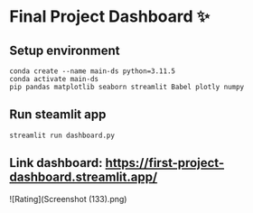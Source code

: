 # Final Project Dashboard ✨

## Setup environment
```
conda create --name main-ds python=3.11.5
conda activate main-ds
pip pandas matplotlib seaborn streamlit Babel plotly numpy
```

## Run steamlit app
```
streamlit run dashboard.py
```

## Link dashboard: https://first-project-dashboard.streamlit.app/

![Rating](Screenshot (133).png)
